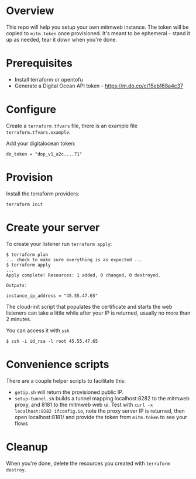 # Overview

This repo will help you setup your own mitmweb instance.  The token will be copied to `mitm.token` once provisioned.
It's meant to be ephemeral - stand it up as needed, tear it down when you're done.


# Prerequisites

* Install terraform or opentofu
* Generate a Digital Ocean API token - https://m.do.co/c/15eb168a4c37 

# Configure

Create a `terraform.tfvars` file, there is an example file `terraform.tfvars.example`.

Add your digitalocean token:

```
do_token = "dop_v1_a2c....71"
```


# Provision 
Install the terraform providers:

```
terraform init
```



# Create your server

To create your listener run `terraform apply`:

```
$ terraform plan
... check to make sure everything is as expected ...
$ terraform apply
...
Apply complete! Resources: 1 added, 0 changed, 0 destroyed.

Outputs:

instance_ip_address = "45.55.47.65"
```

The cloud-init script that populates the certificate and starts the web listeners can take a little while after your IP is returned, usually no more than 2 minutes.


You can access it with `ssh`
```
$ ssh -i id_rsa -l root 45.55.47.65
```

# Convenience scripts

There are a couple helper scripts to facilitate this:

* `getip.sh` will return the provisioned public IP.
* `setup-tunnel.sh` builds a tunnel mapping localhost:8282 to the mitmweb proxy, and 8181 to the mitmweb web ui.  Test with `curl -x localhost:8282 ifconfig.io`, note the proxy server IP is returned, then open localhost:8181/ and provide the token from `mitm.token` to see your flows


# Cleanup

When you're done, delete the resources you created with `terraform destroy`.


